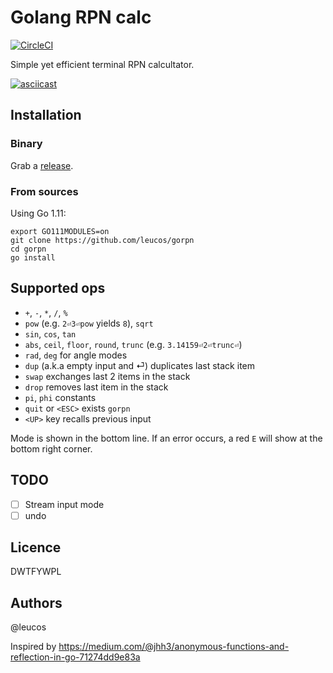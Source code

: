 # Golang RPN calc

[![CircleCI](https://circleci.com/gh/leucos/gorpn/tree/master.svg?style=svg)](https://circleci.com/gh/leucos/gorpn/tree/master)

Simple yet efficient terminal RPN calcultator.

[![asciicast](https://asciinema.org/a/207322.png)](https://asciinema.org/a/207322)

## Installation

### Binary

Grab a [release](https://github.com/leucos/gorpn/releases).

### From sources

Using Go 1.11:

```
export GO111MODULES=on
git clone https://github.com/leucos/gorpn
cd gorpn
go install
```

## Supported ops

  - `+`, `-`, `*`, `/`, `%`
  - `pow` (e.g. `2⏎3⏎pow` yields `8`), `sqrt`
  - `sin`, `cos`, `tan`
  - `abs`, `ceil`, `floor`, `round`, `trunc` (e.g. `3.14159⏎2⏎trunc⏎`)
  - `rad`, `deg` for angle modes
  - `dup` (a.k.a empty input and ⏎) duplicates last stack item
  - `swap` exchanges last 2 items in the stack
  - `drop` removes last item in the stack
  - `pi`, `phi` constants
  - `quit` or `<ESC>` exists `gorpn`
  - `<UP>` key recalls previous input

Mode is shown in the bottom line. If an error occurs, a red `E` will
show at the bottom right corner.

## TODO

- [  ] Stream input mode
- [  ] undo

## Licence

DWTFYWPL

## Authors

@leucos

Inspired by https://medium.com/@jhh3/anonymous-functions-and-reflection-in-go-71274dd9e83a

